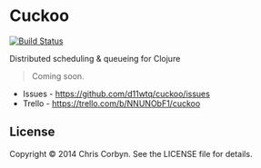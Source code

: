 # Cuckoo

[![Build Status](https://secure.travis-ci.org/d11wtq/cuckoo.png?branch=master)](http://travis-ci.org/d11wtq/cuckoo)

Distributed scheduling &amp; queueing for Clojure

> Coming soon.

  * Issues - https://github.com/d11wtq/cuckoo/issues
  * Trello - https://trello.com/b/NNUNObF1/cuckoo


## License

Copyright © 2014 Chris Corbyn. See the LICENSE file for details.
